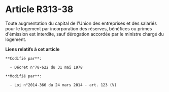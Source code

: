 # Article R313-38

Toute augmentation du capital de l'Union des entreprises et des salariés pour le logement par incorporation des réserves,
bénéfices ou primes d'émission est interdite, sauf dérogation accordée par le ministre chargé du logement.

**Liens relatifs à cet article**

	**Codifié par**:

	  - Décret n°78-622 du 31 mai 1978

	**Modifié par**:

	  - Loi n°2014-366 du 24 mars 2014 - art. 123 (V)

